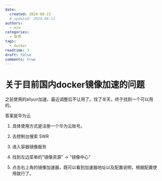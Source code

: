 ```yaml
---
date:
  created: 2024-08-23
  # updated: 2024-08-11
authors:
  - wjw
categories:
  - 杂项
tags:
  - docker
readtime: 3
draft: false
comments: true
---
```


# 关于目前国内docker镜像加速的问题

之前使用的aliyun加速，最近调整后不让用了。找了半天，终于找到一个可以用的。

答案是华为云

<!-- more -->

1. 具体使用方式是注册一个华为云账号。

2. 去控制台搜索 SWR

3. 进入容器镜像服务

4. 找到左边菜单的"镜像资源" -> "镜像中心"

5. 点击右上角的镜像加速器，既可以看到加速器地址以及配置说明，根据配置使用就行了。
